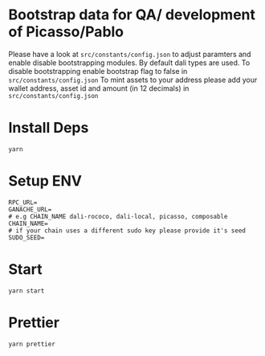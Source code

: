 # Bootstrap data for QA/ development of Picasso/Pablo
Please have a look at ```src/constants/config.json``` to adjust paramters and enable disable bootstrapping modules. By default dali types are used.
To disable bootstrapping enable bootstrap<module> flag to false in ```src/constants/config.json```
To mint assets to your address please add your wallet address, asset id and amount (in 12 decimals) in ```src/constants/config.json``` 
# Install Deps

```
yarn
```

# Setup ENV

```
RPC_URL=
GANACHE_URL=
# e.g CHAIN_NAME dali-rococo, dali-local, picasso, composable
CHAIN_NAME=
# if your chain uses a different sudo key please provide it's seed
SUDO_SEED=
```

# Start

```
yarn start
```
# Prettier
```
yarn prettier
```